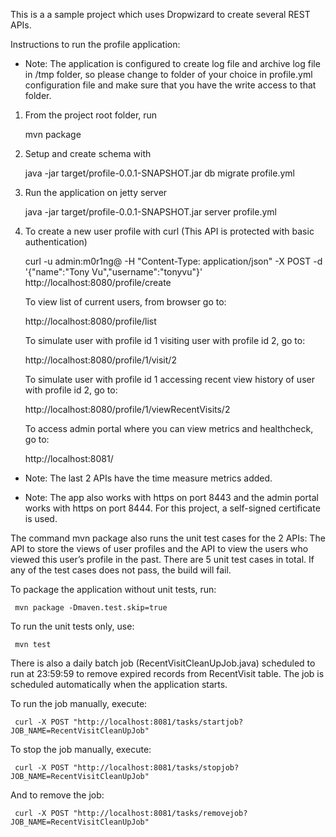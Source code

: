 This is a a sample project which uses Dropwizard to create several REST APIs.

Instructions to run the profile application:

* Note: The application is configured to create log file and archive log file in /tmp folder, 
so please change to folder of your choice in profile.yml configuration file and make sure that 
you have the write access to that folder.

1) From the project root folder, run 
   
     mvn package

2) Setup and create schema with
    
     java -jar target/profile-0.0.1-SNAPSHOT.jar db migrate profile.yml

3) Run the application on jetty server

     java -jar target/profile-0.0.1-SNAPSHOT.jar server profile.yml 

4) To create a new user profile with curl (This API is protected with basic authentication)

     curl -u admin:m0r1ng@ -H "Content-Type: application/json" -X POST -d '{"name":"Tony Vu","username":"tonyvu"}' http://localhost:8080/profile/create

   To view list of current users, from browser go to:

     http://localhost:8080/profile/list

   To simulate user with profile id 1 visiting user with profile id 2, go to:

     http://localhost:8080/profile/1/visit/2
   
   To simulate user with profile id 1 accessing recent view history of user with profile id 2, go to:

     http://localhost:8080/profile/1/viewRecentVisits/2
     
   To access admin portal where you can view metrics and healthcheck, go to:
    
     http://localhost:8081/
     
 * Note: The last 2 APIs have the time measure metrics added.
    
 * Note: The app also works with https on port 8443 and the admin portal works with https on port 8444. 
 For this project, a self-signed certificate is used.
 
The command mvn package also runs the unit test cases for the 2 APIs: The API to store the views 
of user profiles and the API to view the users who viewed this user’s profile in the past. There are
5 unit test cases in total. If any of the test cases does not pass, the build will fail.
   
   To package the application without unit tests, run:
   
     mvn package -Dmaven.test.skip=true
     
   To run the unit tests only, use:
    
     mvn test   
     
There is also a daily batch job (RecentVisitCleanUpJob.java) scheduled to run at 23:59:59 to remove expired
records from RecentVisit table. The job is scheduled automatically when the application starts. 
   
   To run the job manually, execute:
    
     curl -X POST "http://localhost:8081/tasks/startjob?JOB_NAME=RecentVisitCleanUpJob"
      
   To stop the job manually, execute:
   
     curl -X POST "http://localhost:8081/tasks/stopjob?JOB_NAME=RecentVisitCleanUpJob"   
   
   And to remove the job:
   
     curl -X POST "http://localhost:8081/tasks/removejob?JOB_NAME=RecentVisitCleanUpJob"
    
        
  
 

